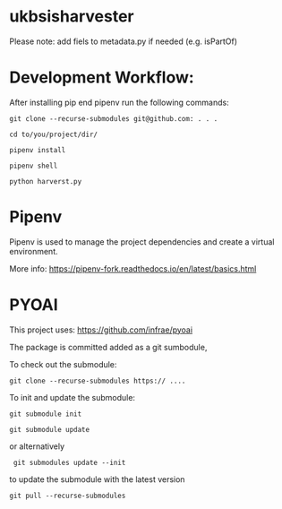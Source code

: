 # ukbsisharvester

Please note: add fiels to metadata.py if needed (e.g. isPartOf)

# Development Workflow:

After installing pip end pipenv run the following commands:

`git clone --recurse-submodules git@github.com: . . . `

`cd to/you/project/dir/`

`pipenv install` 

`pipenv shell`

`python harverst.py`

# Pipenv 

Pipenv is used to manage the project dependencies and create a virtual environment. 

More info: https://pipenv-fork.readthedocs.io/en/latest/basics.html


# PYOAI

This project uses: https://github.com/infrae/pyoai

The package is committed added as a git sumbodule, 

To check out the submodule:

`git clone --recurse-submodules https:// ....`

To init and update the submodule:

`git submodule init`

`git submodule update`

or alternatively

` git submodules update --init`

to update the submodule with the latest version

`git pull --recurse-submodules`

